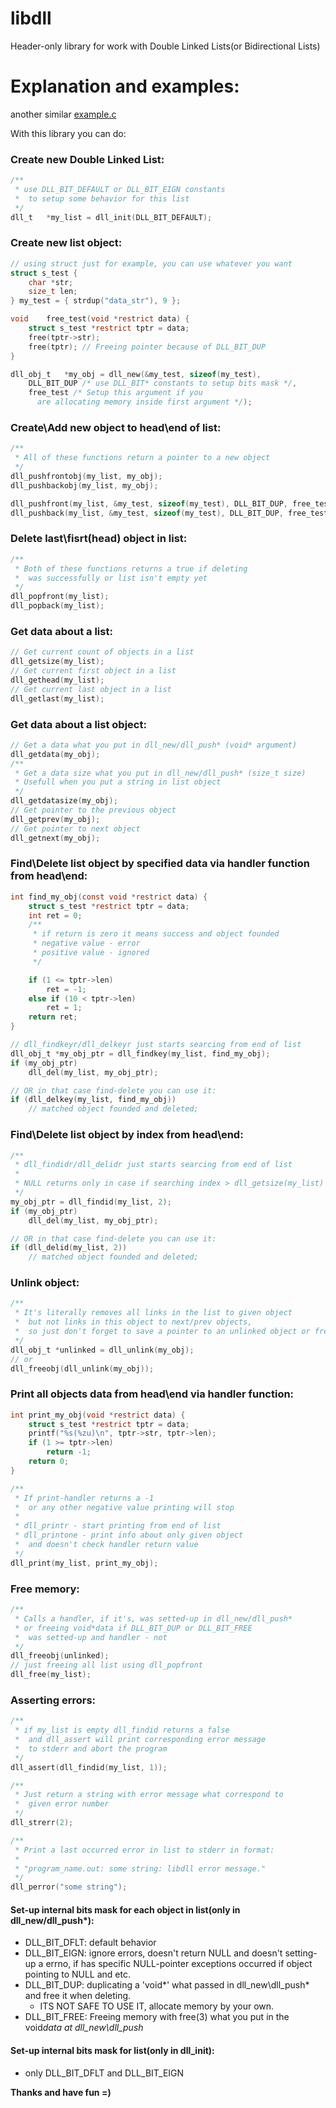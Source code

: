 # libdll
Header-only library for work with Double Linked Lists(or Bidirectional Lists)

# Explanation and examples:
another similar [example.c](https://github.com/Iipal/libdll/blob/master/example.c)

With this library you can do:
### Create new Double Linked List:
```c
/**
 * use DLL_BIT_DEFAULT or DLL_BIT_EIGN constants
 *  to setup some behavior for this list
 */
dll_t   *my_list = dll_init(DLL_BIT_DEFAULT);
```

### Create new list object:
```c
// using struct just for example, you can use whatever you want
struct s_test {
    char *str;
    size_t len;
} my_test = { strdup("data_str"), 9 };

void    free_test(void *restrict data) {
    struct s_test *restrict tptr = data;
    free(tptr->str);
    free(tptr); // Freeing pointer because of DLL_BIT_DUP
}

dll_obj_t   *my_obj = dll_new(&my_test, sizeof(my_test),
    DLL_BIT_DUP /* use DLL_BIT* constants to setup bits mask */,
    free_test /* Setup this argument if you
      are allocating memory inside first argument */);
```

### Create\Add new object to head\end of list:
```c
/**
 * All of these functions return a pointer to a new object
 */
dll_pushfrontobj(my_list, my_obj);
dll_pushbackobj(my_list, my_obj);

dll_pushfront(my_list, &my_test, sizeof(my_test), DLL_BIT_DUP, free_test);
dll_pushback(my_list, &my_test, sizeof(my_test), DLL_BIT_DUP, free_test);
```

### Delete last\fisrt(head) object in list:
```c
/**
 * Both of these functions returns a true if deleting
 *  was successfully or list isn't empty yet
 */
dll_popfront(my_list);
dll_popback(my_list);
```

### Get data about a list:
```c
// Get current count of objects in a list
dll_getsize(my_list);
// Get current first object in a list
dll_gethead(my_list);
// Get current last object in a list
dll_getlast(my_list);
```
### Get data about a list object:
```c
// Get a data what you put in dll_new/dll_push* (void* argument)
dll_getdata(my_obj);
/**
 * Get a data size what you put in dll_new/dll_push* (size_t size)
 * Usefull when you put a string in list object
 */
dll_getdatasize(my_obj);
// Get pointer to the previous object
dll_getprev(my_obj);
// Get pointer to next object
dll_getnext(my_obj);
```

### Find\Delete list object by specified data via handler function from head\end:
```c
int find_my_obj(const void *restrict data) {
    struct s_test *restrict tptr = data;
    int ret = 0;
    /**
     * if return is zero it means success and object founded
     * negative value - error
     * positive value - ignored
     */

    if (1 <= tptr->len)
        ret = -1;
    else if (10 < tptr->len)
        ret = 1;
    return ret;
}

// dll_findkeyr/dll_delkeyr just starts searcing from end of list
dll_obj_t *my_obj_ptr = dll_findkey(my_list, find_my_obj);
if (my_obj_ptr)
    dll_del(my_list, my_obj_ptr);

// OR in that case find-delete you can use it:
if (dll_delkey(my_list, find_my_obj))
    // matched object founded and deleted;
```

### Find\Delete list object by index from head\end:
```c
/**
 * dll_findidr/dll_delidr just starts searcing from end of list
 *
 * NULL returns only in case if searching index > dll_getsize(my_list)
 */
my_obj_ptr = dll_findid(my_list, 2);
if (my_obj_ptr)
    dll_del(my_list, my_obj_ptr);

// OR in that case find-delete you can use it:
if (dll_delid(my_list, 2))
    // matched object founded and deleted;
```

### Unlink object:
```c
/**
 * It's literally removes all links in the list to given object
 *  but not links in this object to next/prev objects,
 *  so just don't forget to save a pointer to an unlinked object or free it
 */
dll_obj_t *unlinked = dll_unlink(my_obj);
// or
dll_freeobj(dll_unlink(my_obj));
```

### Print all objects data from head\end via handler function:
```c
int print_my_obj(void *restrict data) {
    struct s_test *restrict tptr = data;
    printf("%s(%zu)\n", tptr->str, tptr->len);
    if (1 >= tptr->len)
        return -1;
    return 0;
}

/**
 * If print-handler returns a -1
 *  or any other negative value printing will stop
 *
 * dll_printr - start printing from end of list
 * dll_printone - print info about only given object
 *  and doesn't check handler return value
 */
dll_print(my_list, print_my_obj);
```

### Free memory:
```c
/**
 * Calls a handler, if it's, was setted-up in dll_new/dll_push*
 * or freeing void*data if DLL_BIT_DUP or DLL_BIT_FREE
 *  was setted-up and handler - not
 */
dll_freeobj(unlinked);
// just freeing all list using dll_popfront
dll_free(my_list);
```

### Asserting errors:
```c
/**
 * if my_list is empty dll_findid returns a false
 *  and dll_assert will print corresponding error message
 *  to stderr and abort the program
 */
dll_assert(dll_findid(my_list, 1));

/**
 * Just return a string with error message what correspond to
 *  given error number
 */
dll_strerr(2);

/**
 * Print a last occurred error in list to stderr in format:
 *
 * "program_name.out: some string: libdll error message."
 */
dll_perror("some string");
```

#### Set-up internal bits mask for each object in list(only in dll_new/dll_push*):
  - DLL_BIT_DFLT: default behavior
  - DLL_BIT_EIGN: ignore errors, doesn't return NULL and doesn't setting-up a errno, if has specific NULL-pointer exceptions occurred if object pointing to NULL and etc.
  - DLL_BIT_DUP: duplicating a 'void*' what passed in dll_new\dll_push* and free it when deleting.
    - ITS NOT SAFE TO USE IT, allocate memory by your own.
  - DLL_BIT_FREE: Freeing memory with free(3) what you put in the void*data at dll_new\dll_push*

#### Set-up internal bits mask for list(only in dll_init):
  - only DLL_BIT_DFLT and DLL_BIT_EIGN

__Thanks and have fun =)__
